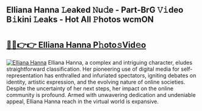 ## Elliana Hanna 𝙻eaked 𝙽u𝚍e - Part-BrG 𝚅𝚒deo B𝚒kini 𝙻eaks - Hot All 𝙿hotos wcmON

# <h2><a href="http://ld7jonz.urlbe.top/?page=Elliana+Hanna">🔗🔗👉👉 Elliana Hanna P𝚑oto𝚜Vid𝚎o</a></h2>

[![Elliana Hanna](https://i.imgur.com/eBuTRDB.gif)](http://ld7jonz.urlbe.top/?page=Elliana+Hanna)
Elliana Hanna, a complex and intriguing character, eludes straightforward classification. Her pioneering use of digital media for self-representation has enthralled and infuriated spectators, igniting debates on identity, artistic expression, and the evolving nature of online societies. Despite the uncertainty of her next steps, her impact on the online community is profound. Armed with unwavering dedication and undeniable appeal, Elliana Hanna reach in the virtual world is expansive.

